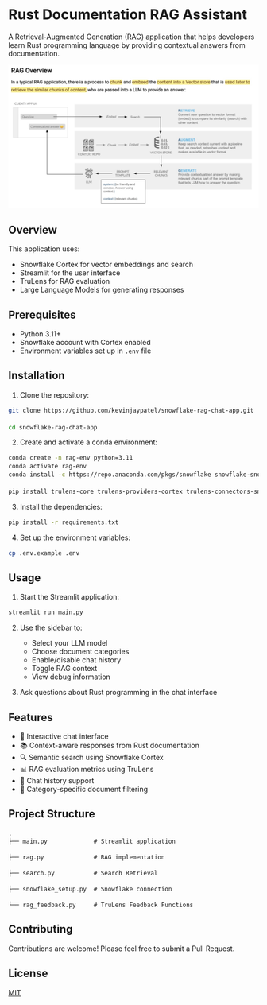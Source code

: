 # Rust Documentation RAG Assistant

A Retrieval-Augmented Generation (RAG) application that helps developers learn Rust programming language by providing contextual answers from documentation.

[![RAG Overview](./public/rag-overview.jpg)](./public/rag-overview.jpg)

## Overview

This application uses:

- Snowflake Cortex for vector embeddings and search
- Streamlit for the user interface
- TruLens for RAG evaluation
- Large Language Models for generating responses

## Prerequisites

- Python 3.11+
- Snowflake account with Cortex enabled
- Environment variables set up in `.env` file

## Installation

1. Clone the repository:

```bash
git clone https://github.com/kevinjaypatel/snowflake-rag-chat-app.git

cd snowflake-rag-chat-app
```

2. Create and activate a conda environment:

```bash
conda create -n rag-env python=3.11
conda activate rag-env
conda install -c https://repo.anaconda.com/pkgs/snowflake snowflake-snowpark-python snowflake-ml-python snowflake.core notebook ipykernel

pip install trulens-core trulens-providers-cortex trulens-connectors-snowflake llama-index llama-index-embeddings-huggingface llama-index-readers-github snowflake-sqlalchemy
```

3. Install the dependencies:

```bash
pip install -r requirements.txt
```

4. Set up the environment variables:

```bash
cp .env.example .env
```

## Usage

1. Start the Streamlit application:

```bash
streamlit run main.py
```

2. Use the sidebar to:

   - Select your LLM model
   - Choose document categories
   - Enable/disable chat history
   - Toggle RAG context
   - View debug information

3. Ask questions about Rust programming in the chat interface

## Features

- 💬 Interactive chat interface
- 📚 Context-aware responses from Rust documentation
- 🔍 Semantic search using Snowflake Cortex
- 📊 RAG evaluation metrics using TruLens
- 🔄 Chat history support
- 🎯 Category-specific document filtering

## Project Structure

```
.
├── main.py             # Streamlit application

├── rag.py              # RAG implementation

├── search.py           # Search Retrieval

├── snowflake_setup.py  # Snowflake connection

└── rag_feedback.py     # TruLens Feedback Functions
```

## Contributing

Contributions are welcome! Please feel free to submit a Pull Request.

## License

[MIT](LICENSE)
